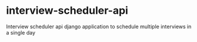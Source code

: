 # interview-scheduler-api
Interview scheduler api django application to schedule multiple interviews in a single day
